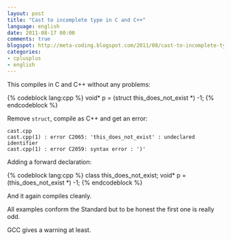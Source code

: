 ```yaml
---
layout: post
title: "Cast to incomplete type in C and C++"
language: english
date: 2011-08-17 00:00
comments: true
blogspot: http://meta-coding.blogspot.com/2011/08/cast-to-incomplete-type-in-c-and-c.html
categories: 
- cplusplus
- english
---
```

This compiles in C and C++ without any problems:

{% codeblock lang:cpp %}
void* p = (struct this_does_not_exist *) -1;
{% endcodeblock %}

Remove `struct`, compile as C++ and get an error:

    cast.cpp
    cast.cpp(1) : error C2065: 'this_does_not_exist' : undeclared identifier
    cast.cpp(1) : error C2059: syntax error : ')'

Adding a forward declaration:

{% codeblock lang:cpp %}
class this_does_not_exist;
void* p = (this_does_not_exist *) -1;
{% endcodeblock %}

And it again compiles cleanly.

All examples conform the Standard but to be honest the first one is really odd.

GCC gives a warning at least.
